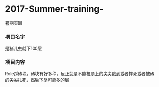 # 2017-Summer-training-
暑期实训
### 项目名字

是猪儿虫就下100层 
### 项目内容

Role踩砖块，砖块有好多种，反正就是不能被顶上的尖尖戳到或者摔死或者被砖的尖尖扎死，然后下尽可能多的层
